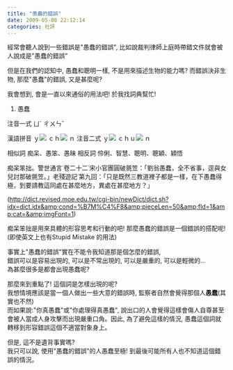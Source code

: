 ```yaml
---
title: "愚蠢的錯誤"
date: 2009-05-08 22:12:14
categories: 社評
---
```


  
經常會聽人說到一些錯誤是"愚蠢的錯誤", 比如說裁判律師上庭時帶錯文件就會被人說成是"愚蠢的錯誤"  
  
但是在我們的認知中, 愚蠢和聰明一樣, 不是用來描述生物的能力嗎? 而錯誤決非生物, 那麼"愚蠢"的錯誤, 又是甚麼呢?  
  
我會想到, 會是一直以來通俗的用法吧! 於我找詞典幫忙!  
 
  1. 愚蠢 
 
  注音一式 ㄩˊ ㄔㄨㄣˇ 
 
  漢語拼音 ｙ![](http://dict.revised.moe.edu.tw/images/fe7d.jpg) ｃｈ![](http://dict.revised.moe.edu.tw/images/fe7e.jpg) ｎ  注音二式 ｙ![](http://dict.revised.moe.edu.tw/images/fe7d.jpg) ｃｈｕ![](http://dict.revised.moe.edu.tw/images/fe6e.jpg) ｎ 
 
  相似詞 痴呆、愚笨、愚昧  相反詞 伶俐、智慧、聰明、聰穎、穎悟 
 
   
 痴呆笨拙。警世通言˙卷二十二˙宋小官團圓破氈笠：「劉翁愚蠢，全不省事，逕與女兒討那破氈笠。」老殘遊記˙第九回：「只是既然三教道裡子都是一樣，在下愚蠢得極，到要請教這同處在甚麼地方，異處在甚麼地方？」 
 

  
 

  
 (http://dict.revised.moe.edu.tw/cgi-bin/newDict/dict.sh?idx=dict.idx&amp;cond=%B7M%C4%F8&amp;pieceLen=50&amp;fld=1&amp;cat=&amp;imgFont=1)  
  
痴呆笨拙是用來具體的形容思考和行動的吧! 那麼愚蠢的錯誤是一個錯誤的搭配呢!(即使英文上也有Stupid Mistake 的用法)  
  
事實上"愚蠢的錯誤"實在不能令我知道那是個怎麼的錯誤,  
錯誤可以是容易出現的, 可以是不常出現的, 可以是嚴重的, 可以是輕微的...  
為甚麼很多是都會出現愚蠢呢?  
  
那麼來到重點了! 這個詞是怎樣出現的呢?   
我想情境應該是當一個人做出一些大意的錯誤時, 監察者自然會覺得那個人**愚蠢**(其實也不然)  
而如果說:"你真愚蠢"或"你處理得真愚蠢", 說出口的人會覺得這樣會傷人自尊甚至會被人當成人身攻擊而出現嚴重口角。因此, 為了避免這樣的情況, 愚蠢這個詞就轉移到形容錯誤這個不適當對象身上。  
  
但是, 這不是遺背事實嗎?  
我只可以說, 使用"愚蠢的錯誤"的人愚蠢至極! 到最後可能所有人也不知道這個錯誤的情況。  
  
   